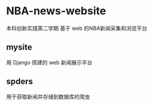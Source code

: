 # NBA-news-website
本科创新实践第二学期 基于 web 的NBA新闻采集和浏览平台
## mysite
用 Django 搭建的 web 新闻展示平台
## spders
用于获取新闻并存储到数据库的爬虫
